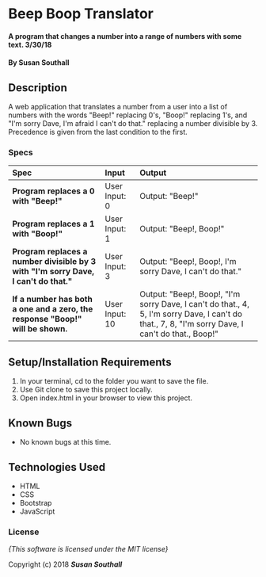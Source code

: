 # Beep Boop Translator

#### A program that changes a number into a range of numbers with some text. 3/30/18

#### By **Susan Southall**

## Description

A web application that translates a number from a user into a list of numbers with the words "Beep!" replacing 0's, "Boop!" replacing 1's, and "I'm sorry Dave, I'm afraid I can't do that." replacing a number divisible by 3.  Precedence is given from the last condition to the first.

### Specs
| Spec | Input | Output |
| :-------------     | :------------- | :------------- |
| **Program replaces a 0  with "Beep!"** | User Input: 0 | Output: "Beep!" |
| **Program replaces a 1 with "Boop!"** | User Input: 1 | Output: "Beep!, Boop!" |
| **Program replaces a number divisible by 3 with "I'm sorry Dave, I can't do that."** | User Input: 3 | Output: "Beep!, Boop!, I'm sorry Dave, I can't do that." |
| **If a number has both a one and a zero, the response "Boop!" will be shown.** | User Input: 10 | Output: "Beep!, Boop!, "I'm sorry Dave, I can't do that., 4, 5, I'm sorry Dave, I can't do that., 7, 8, "I'm sorry Dave, I can't do that., Boop!" |

## Setup/Installation Requirements

1. In your terminal, cd to the folder you want to save the file.
2. Use Git clone to save this project locally.
3. Open index.html in your browser to view this project.

## Known Bugs
* No known bugs at this time.

## Technologies Used
  * HTML
  * CSS
  * Bootstrap
  * JavaScript

### License

*{This software is licensed under the MIT license}*

Copyright (c) 2018 **_Susan Southall_**
